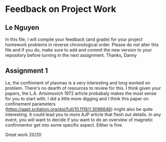 # Feedback on Project Work
## Le Nguyen

In this file, I will compile your feedback (and grade) for your project homework problems in reverse chronological order. Please do not alter this file and if you do, make sure to add and commit the new version to your repository before turning in the next assignment. Thanks, Danny

## Assignment 1

Le, the confinment of plasmas is a very interesting and long worked on problem. There's no dearth of resources to review for this. I think given your papers, the L.A. Artsimovich 1972 article probabaly makes the most sense for you to start with. I did a little more digging and I think this paper on confinement parameters (https://aapt.scitation.org/doi/full/10.1119/1.3096646) might also be quite interesting. It could lead you to more AJP article that flesh out details. In any event, you will want to decide if you want to do an overview of magnetic confinmentor get into some specific aspect. Either is fine.

Great work
20/20
